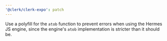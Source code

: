 ```yaml
---
'@clerk/clerk-expo': patch
---
```


Use a polyfill for the `atob` function to prevent errors when using the Hermes JS engine, since the engine's `atob` implementation is stricter than it should be.
